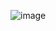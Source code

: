 ![image](https://github.com/gustigratia/MagangBayu24-ROS2/assets/144533324/e3376463-aa92-4b38-b55e-d38d6c885497)
